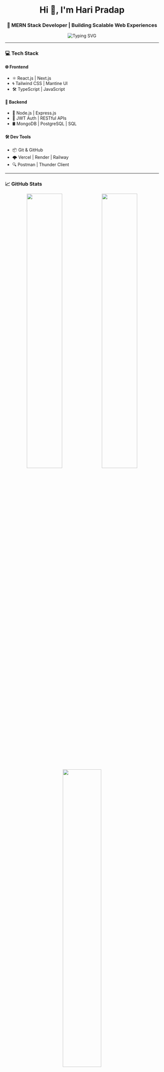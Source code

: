 <h1 align="center">Hi 👋, I'm Hari Pradap</h1>
<h3 align="center">🚀 MERN Stack Developer | Building Scalable Web Experiences</h3>

<p align="center">
  <img src="https://readme-typing-svg.demolab.com?font=Fira+Code&pause=1000&center=true&vCenter=true&width=435&lines=Hi+%F0%9F%91%8B%2C+I'm+Hari+Pradap;MERN+Stack+Developer;JavaScript+%7C+TypeScript+Enthusiast;Let's+Build+Something+Awesome+Together!" alt="Typing SVG" />
</p>

---

### 💻 Tech Stack

#### 🌐 Frontend
- ⚛️ React.js | Next.js
- 🌀 Tailwind CSS | Mantine UI
- 🛠️ TypeScript | JavaScript

#### 🧠 Backend
- 🧩 Node.js | Express.js
- 🔐 JWT Auth | RESTful APIs
- 🛢️ MongoDB | PostgreSQL | SQL

#### 🛠️ Dev Tools
- 📦 Git & GitHub
- 🌩️ Vercel | Render | Railway
- 🔍 Postman | Thunder Client

---

### 📈 GitHub Stats

<p align="center">
  <img src="https://github-readme-stats.vercel.app/api?username=haripradap03&show_icons=true&theme=tokyonight" width="48%" />
  <img src="https://github-readme-streak-stats.herokuapp.com/?user=haripradap03&theme=tokyonight" width="48%" />
</p>
<p align="center">
  <img src="https://github-readme-stats.vercel.app/api/top-langs/?username=haripradap03&layout=compact&theme=tokyonight" width="50%" />
</p>

---

### 📫 Connect With Me

<p align="center">
  <a href="https://www.linkedin.com/in/haripradap03/" target="_blank">
    <img src="https://img.shields.io/badge/LinkedIn-blue?style=for-the-badge&logo=linkedin" />
  </a>
  <a href="mailto:haripradap03@gmail.com">
    <img src="https://img.shields.io/badge/Gmail-red?style=for-the-badge&logo=gmail&logoColor=white" />
  </a>
</p>

---

### 🧠 Fun Fact
> I turn ☕ coffee into quality code & bugs into features 😄

